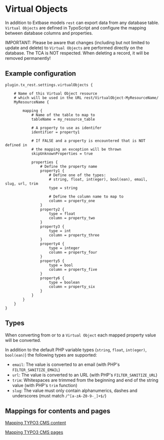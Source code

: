 Virtual Objects
===============

In addition to Extbase models `rest` can export data from any database table. `Virtual Objects` are defined in TypoScript and configure the mapping between database columns and properties.

IMPORTANT: Please be aware that changes (including but not limited to update and delete) to `Virtual Objects` are performed directly on the database. The TCA is NOT respected. When deleting a record, it will be removed permanently!

Example configuration
---------------------

```typoscript
plugin.tx_rest.settings.virtualObjects {
	
    # Name of this Virtual Object resource 
    # which will be used in the URL rest/VirtualObject-MyResourceName/
    MyResourceName {
    
        mapping {
            # Name of the table to map to
            tableName = my_resource_table
            
            # A property to use as identifer
            identifier = property1
            
            # If FALSE and a property is encountered that is NOT defined in 
            # the mapping an exception will be thrown
            skipUnknownProperties = true
            
            properties {
                # Define the property name
                property1 {
                    # Define one of the types: 
                    # string, float, int(eger), bool(ean), email, slug, url, trim
                    type = string
                    
                    # Define the column name to map to
                    column = property_one
                }
                property2 {
                    type = float
                    column = property_two
                }
                property3 {
                    type = int
                    column = property_three
                }
                property4 {
                    type = integer
                    column = property_four
                }
                property5 {
                    type = bool
                    column = property_five
                }
                property6 {
                    type = boolean
                    column = property_six
                }
            }
        }
    }
}
```

Types
-----

When converting from or to a `Virtual Object` each mapped property value will be converted.

In addition to the default PHP variable types (`string`, `float`, `int(eger)`, `bool(ean)`) the following types are supported:

- `email`: The value is converted to an email (with PHP's `FILTER_SANITIZE_EMAIL`)
- `url`: The value is converted to an URL (with PHP's `FILTER_SANITIZE_URL`)
- `trim`: Whitespaces are trimmed from the beginning and end of the string value (with PHP's `trim` function)
- `slug`: The value must only contain alphanumerics, dashes and underscores (must match `/^[a-zA-Z0-9-_]+$/`)


Mappings for contents and pages
-------------------------------

[Mapping TYPO3 CMS content](../../Configuration/_Virtual_Objects/Content/)

[Mapping TYPO3 CMS pages](../../Configuration/_Virtual_Objects/Page/)
